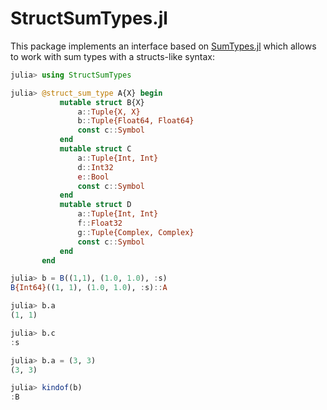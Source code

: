 # StructSumTypes.jl

This package implements an interface based on [SumTypes.jl](https://github.com/MasonProtter/SumTypes.jl) which allows to work with sum types with a structs-like syntax:

```julia
julia> using StructSumTypes

julia> @struct_sum_type A{X} begin
           mutable struct B{X}
               a::Tuple{X, X}
               b::Tuple{Float64, Float64}
               const c::Symbol
           end
           mutable struct C
               a::Tuple{Int, Int}
               d::Int32
               e::Bool
               const c::Symbol
           end
           mutable struct D
               a::Tuple{Int, Int}
               f::Float32
               g::Tuple{Complex, Complex}
               const c::Symbol
           end
       end

julia> b = B((1,1), (1.0, 1.0), :s)
B{Int64}((1, 1), (1.0, 1.0), :s)::A

julia> b.a
(1, 1)

julia> b.c
:s

julia> b.a = (3, 3)
(3, 3)

julia> kindof(b)
:B
```
